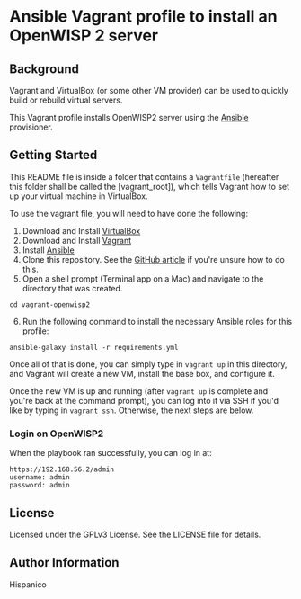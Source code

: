 # Ansible Vagrant profile to install an OpenWISP 2 server

## Background

Vagrant and VirtualBox (or some other VM provider) can be used to quickly build or rebuild virtual servers.

This Vagrant profile installs OpenWISP2 server using the [Ansible](http://www.ansible.com/) provisioner.

## Getting Started

This README file is inside a folder that contains a `Vagrantfile` (hereafter this folder shall be called the [vagrant_root]), which tells Vagrant how to set up your virtual machine in VirtualBox.

To use the vagrant file, you will need to have done the following:

  1. Download and Install [VirtualBox](https://www.virtualbox.org/wiki/Downloads)
  2. Download and Install [Vagrant](https://www.vagrantup.com/downloads.html)
  3. Install [Ansible](http://docs.ansible.com/ansible/latest/intro_installation.html)
  4. Clone this repository. See the [GitHub article](https://help.github.com/articles/cloning-a-repository/) if you're unsure how to do this.
  5. Open a shell prompt (Terminal app on a Mac) and navigate to the directory that was created. 
  ```
  cd vagrant-openwisp2
  ```
  6. Run the following command to install the necessary Ansible roles for this profile:
  ```
  ansible-galaxy install -r requirements.yml
  ```

Once all of that is done, you can simply type in `vagrant up` in this directory, and Vagrant will create a new VM, install the base box, and configure it.

Once the new VM is up and running (after `vagrant up` is complete and you're back at the command prompt), you can log into it via SSH if you'd like by typing in `vagrant ssh`. Otherwise, the next steps are below.

### Login on OpenWISP2

When the playbook ran successfully, you can log in at:

```code
https://192.168.56.2/admin
username: admin
password: admin
```

## License

Licensed under the GPLv3 License. See the LICENSE file for details.

## Author Information

Hispanico
